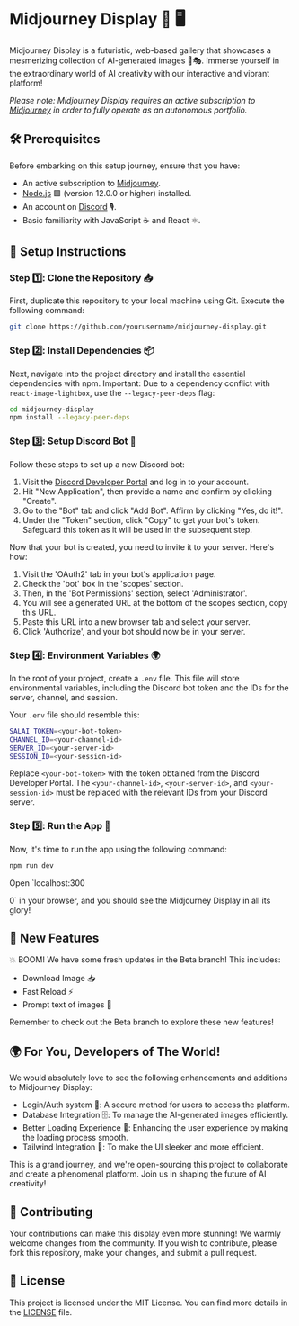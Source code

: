 # Midjourney Display 🎨 🖥️ 

Midjourney Display is a futuristic, web-based gallery that showcases a mesmerizing collection of AI-generated images 🤖🎭. Immerse yourself in the extraordinary world of AI creativity with our interactive and vibrant platform!

*Please note: Midjourney Display requires an active subscription to [Midjourney](https://www.midjourney.com/) in order to fully operate as an autonomous portfolio.*

## 🛠️ Prerequisites

Before embarking on this setup journey, ensure that you have:

- An active subscription to [Midjourney](https://www.midjourney.com/).
- [Node.js](https://nodejs.org/en/download/) 🟩 (version 12.0.0 or higher) installed.
- An account on [Discord](https://discord.com/) 🎙️.
- Basic familiarity with JavaScript ☕ and React ⚛️.

## 🔧 Setup Instructions

### Step 1️⃣: Clone the Repository 📥

First, duplicate this repository to your local machine using Git. Execute the following command:

```bash
git clone https://github.com/yourusername/midjourney-display.git
```

### Step 2️⃣: Install Dependencies 📦

Next, navigate into the project directory and install the essential dependencies with npm. Important: Due to a dependency conflict with `react-image-lightbox`, use the `--legacy-peer-deps` flag:

```bash
cd midjourney-display
npm install --legacy-peer-deps
```

### Step 3️⃣: Setup Discord Bot 🤖

Follow these steps to set up a new Discord bot:

1. Visit the [Discord Developer Portal](https://discord.com/developers/applications) and log in to your account.
2. Hit "New Application", then provide a name and confirm by clicking "Create".
3. Go to the "Bot" tab and click "Add Bot". Affirm by clicking "Yes, do it!".
4. Under the "Token" section, click "Copy" to get your bot's token. Safeguard this token as it will be used in the subsequent step.

Now that your bot is created, you need to invite it to your server. Here's how:

1. Visit the 'OAuth2' tab in your bot's application page.
2. Check the 'bot' box in the 'scopes' section.
3. Then, in the 'Bot Permissions' section, select 'Administrator'.
4. You will see a generated URL at the bottom of the scopes section, copy this URL.
5. Paste this URL into a new browser tab and select your server.
6. Click 'Authorize', and your bot should now be in your server.

### Step 4️⃣: Environment Variables 🌍

In the root of your project, create a `.env` file. This file will store environmental variables, including the Discord bot token and the IDs for the server, channel, and session.

Your `.env` file should resemble this:

```bash
SALAI_TOKEN=<your-bot-token>
CHANNEL_ID=<your-channel-id>
SERVER_ID=<your-server-id>
SESSION_ID=<your-session-id>
```

Replace `<your-bot-token>` with the token obtained from the Discord Developer Portal. The `<your-channel-id>`, `<your-server-id>`, and `<your-session-id>` must be replaced with the relevant IDs from your Discord server.

### Step 5️⃣: Run the App 🚀

Now, it's time to run the app using the following command:

```bash
npm run dev
```

Open `localhost:300

0` in your browser, and you should see the Midjourney Display in all its glory!

## 🚀 New Features

💥 BOOM! We have some fresh updates in the Beta branch! This includes:

- Download Image 📥 
- Fast Reload ⚡
- Prompt text of images 📃

Remember to check out the Beta branch to explore these new features!

## 🌍 For You, Developers of The World!

We would absolutely love to see the following enhancements and additions to Midjourney Display:

- Login/Auth system 🛂: A secure method for users to access the platform.
- Database Integration 🗄️: To manage the AI-generated images efficiently.
- Better Loading Experience 🔄: Enhancing the user experience by making the loading process smooth.
- Tailwind Integration 💨: To make the UI sleeker and more efficient.

This is a grand journey, and we're open-sourcing this project to collaborate and create a phenomenal platform. Join us in shaping the future of AI creativity! 

## 🤝 Contributing

Your contributions can make this display even more stunning! We warmly welcome changes from the community. If you wish to contribute, please fork this repository, make your changes, and submit a pull request.

## 📜 License

This project is licensed under the MIT License. You can find more details in the [LICENSE](./LICENSE) file.
